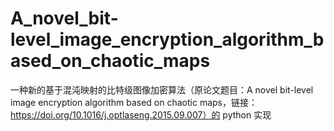 # A_novel_bit-level_image_encryption_algorithm_based_on_chaotic_maps
一种新的基于混沌映射的比特级图像加密算法（原论文题目：A novel bit-level image encryption algorithm based on chaotic maps，链接：https://doi.org/10.1016/j.optlaseng.2015.09.007）的 python 实现
